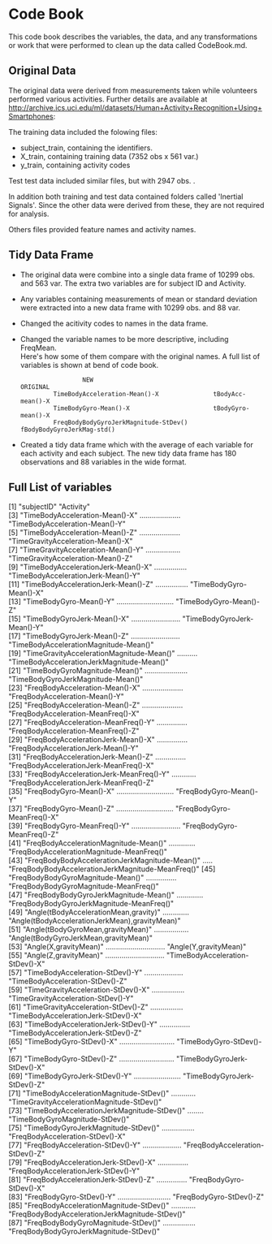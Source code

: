 # Code Book
 This code book describes the variables, the data, and any transformations or work that were performed to clean up the data called CodeBook.md.

## Original Data

The original data were derived from measurements taken while volunteers performed various activities. Further details are available at  http://archive.ics.uci.edu/ml/datasets/Human+Activity+Recognition+Using+Smartphones:

The training data included the folowing files:

*  subject_train, containing the identifiers.
* X_train, containing training data (7352 obs x 561 var.)
* y_train, containing activity codes

Test test data included similar files, but with 2947 obs. .

In addition both training and test data contained folders called 'Inertial Signals'. Since the other data were derived from these, they are not required for analysis.

Others files provided feature names and activity names.

## Tidy Data Frame

* The original data were combine into a single data frame of 10299 obs. and 563 var. The extra two variables are for subject ID and Activity.

* Any variables containing measurements of mean or standard deviation were extracted into a new data frame with 10299 obs. and 88 var.

* Changed the acitivity codes to names in the data frame.

* Changed the variable names to be more descriptive,  including FreqMean.  
Here's how some of them compare with the original names. A full list of variables is shown at bend of code book. 

                       NEW                                            ORIGINAL
               TimeBodyAcceleration-Mean()-X               tBodyAcc-mean()-X
               TimeBodyGyro-Mean()-X                       tBodyGyro-mean()-X
               FreqBodyBodyGyroJerkMagnitude-StDev()       fBodyBodyGyroJerkMag-std()      



* Created a tidy data frame which  with the average of each variable for each activity and each subject. The new tidy data frame has 180 observations and 88 variables in the wide format.

## Full List of variables

 [1] "subjectID"                                        "Activity"                                        
 [3] "TimeBodyAcceleration-Mean()-X" .................... "TimeBodyAcceleration-Mean()-Y"                   
 [5] "TimeBodyAcceleration-Mean()-Z" .................... "TimeGravityAcceleration-Mean()-X"                
 [7] "TimeGravityAcceleration-Mean()-Y" ................. "TimeGravityAcceleration-Mean()-Z"                
 [9] "TimeBodyAccelerationJerk-Mean()-X" ................ "TimeBodyAccelerationJerk-Mean()-Y"               
[11] "TimeBodyAccelerationJerk-Mean()-Z" ................ "TimeBodyGyro-Mean()-X"                           
[13] "TimeBodyGyro-Mean()-Y" ............................ "TimeBodyGyro-Mean()-Z"                           
[15] "TimeBodyGyroJerk-Mean()-X" ........................ "TimeBodyGyroJerk-Mean()-Y"                       
[17] "TimeBodyGyroJerk-Mean()-Z" ........................ "TimeBodyAccelerationMagnitude-Mean()"            
[19] "TimeGravityAccelerationMagnitude-Mean()" .......... "TimeBodyAccelerationJerkMagnitude-Mean()"        
[21] "TimeBodyGyroMagnitude-Mean()" ..................... "TimeBodyGyroJerkMagnitude-Mean()"                
[23] "FreqBodyAcceleration-Mean()-X" .................... "FreqBodyAcceleration-Mean()-Y"                   
[25] "FreqBodyAcceleration-Mean()-Z" .................... "FreqBodyAcceleration-MeanFreq()-X"               
[27] "FreqBodyAcceleration-MeanFreq()-Y"  ............... "FreqBodyAcceleration-MeanFreq()-Z"               
[29] "FreqBodyAccelerationJerk-Mean()-X"  ............... "FreqBodyAccelerationJerk-Mean()-Y"               
[31] "FreqBodyAccelerationJerk-Mean()-Z"  ............... "FreqBodyAccelerationJerk-MeanFreq()-X"           
[33] "FreqBodyAccelerationJerk-MeanFreq()-Y" ............ "FreqBodyAccelerationJerk-MeanFreq()-Z"           
[35] "FreqBodyGyro-Mean()-X" ............................ "FreqBodyGyro-Mean()-Y"                           
[37] "FreqBodyGyro-Mean()-Z" ............................ "FreqBodyGyro-MeanFreq()-X"                       
[39] "FreqBodyGyro-MeanFreq()-Y" ........................ "FreqBodyGyro-MeanFreq()-Z"                       
[41] "FreqBodyAccelerationMagnitude-Mean()" ............. "FreqBodyAccelerationMagnitude-MeanFreq()"        
[43] "FreqBodyBodyAccelerationJerkMagnitude-Mean()" ..... "FreqBodyBodyAccelerationJerkMagnitude-MeanFreq()"
[45] "FreqBodyBodyGyroMagnitude-Mean()"   ............... "FreqBodyBodyGyroMagnitude-MeanFreq()"            
[47] "FreqBodyBodyGyroJerkMagnitude-Mean()" ............. "FreqBodyBodyGyroJerkMagnitude-MeanFreq()"        
[49] "Angle(tBodyAccelerationMean,gravity)" ............. "Angle(tBodyAccelerationJerkMean),gravityMean)"   
[51] "Angle(tBodyGyroMean,gravityMean)" ................. "Angle(tBodyGyroJerkMean,gravityMean)"            
[53] "Angle(X,gravityMean)" ............................. "Angle(Y,gravityMean)"                            
[55] "Angle(Z,gravityMean)" ............................. "TimeBodyAcceleration-StDev()-X"                  
[57] "TimeBodyAcceleration-StDev()-Y" ................... "TimeBodyAcceleration-StDev()-Z"                  
[59] "TimeGravityAcceleration-StDev()-X" ................ "TimeGravityAcceleration-StDev()-Y"               
[61] "TimeGravityAcceleration-StDev()-Z" ................ "TimeBodyAccelerationJerk-StDev()-X"              
[63] "TimeBodyAccelerationJerk-StDev()-Y" ............... "TimeBodyAccelerationJerk-StDev()-Z"              
[65] "TimeBodyGyro-StDev()-X" ........................... "TimeBodyGyro-StDev()-Y"                          
[67] "TimeBodyGyro-StDev()-Z" ........................... "TimeBodyGyroJerk-StDev()-X"                      
[69] "TimeBodyGyroJerk-StDev()-Y" ....................... "TimeBodyGyroJerk-StDev()-Z"                      
[71] "TimeBodyAccelerationMagnitude-StDev()" ............ "TimeGravityAccelerationMagnitude-StDev()"        
[73] "TimeBodyAccelerationJerkMagnitude-StDev()" ........ "TimeBodyGyroMagnitude-StDev()"                   
[75] "TimeBodyGyroJerkMagnitude-StDev()" ................ "FreqBodyAcceleration-StDev()-X"                  
[77] "FreqBodyAcceleration-StDev()-Y" ................... "FreqBodyAcceleration-StDev()-Z"                  
[79] "FreqBodyAccelerationJerk-StDev()-X" ............... "FreqBodyAccelerationJerk-StDev()-Y"              
[81] "FreqBodyAccelerationJerk-StDev()-Z" ............... "FreqBodyGyro-StDev()-X"                          
[83] "FreqBodyGyro-StDev()-Y"  .......................... "FreqBodyGyro-StDev()-Z"                          
[85] "FreqBodyAccelerationMagnitude-StDev()" ............ "FreqBodyBodyAccelerationJerkMagnitude-StDev()"   
[87] "FreqBodyBodyGyroMagnitude-StDev()" ................ "FreqBodyBodyGyroJerkMagnitude-StDev()"      
